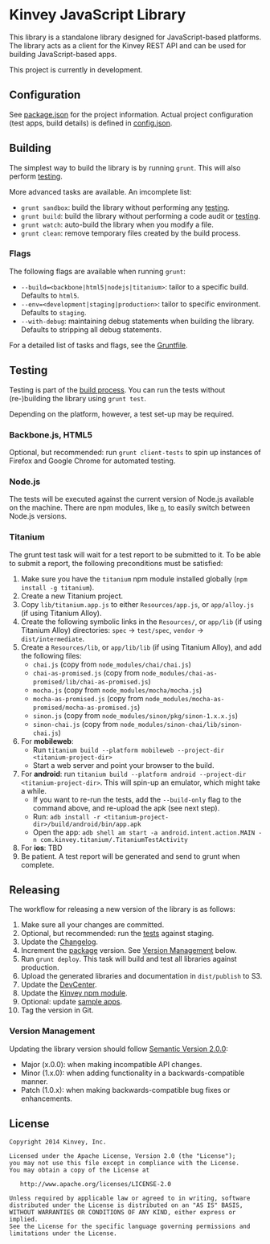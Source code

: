 # Kinvey JavaScript Library

This library is a standalone library designed for JavaScript-based platforms. The library acts as a client for the Kinvey REST API and can be used for building JavaScript-based apps.

This project is currently in development.

## Configuration
See [package.json](package.json) for the project information. Actual project configuration (test apps, build details) is defined in [config.json](config.json).

## Building
The simplest way to build the library is by running `grunt`. This will also perform [testing](#Testing).

More advanced tasks are available. An imcomplete list:

* `grunt sandbox`: build the library without performing any [testing](#Testing).
* `grunt build`: build the library without performing a code audit or [testing](#Testing).
* `grunt watch`: auto-build the library when you modify a file.
* `grunt clean`: remove temporary files created by the build process.

### Flags
The following flags are available when running `grunt`:

* `--build=<backbone|html5|nodejs|titanium>`: tailor to a specific build. Defaults to `html5`.
* `--env=<development|staging|production>`: tailor to specific environment. Defaults to `staging`.
* `--with-debug`: maintaining debug statements when building the library. Defaults to stripping all debug statements.

For a detailed list of tasks and flags, see the [Gruntfile](Gruntfile.js).

## Testing
Testing is part of the [build process](#Building). You can run the tests without (re-)building the library using `grunt test`.

Depending on the platform, however, a test set-up may be required.

### Backbone.js, HTML5
Optional, but recommended: run `grunt client-tests` to spin up instances of Firefox and Google Chrome for automated testing.

### Node.js
The tests will be executed against the current version of Node.js available on the machine. There are npm modules, like [`n`](https://github.com/visionmedia/n), to easily switch between Node.js versions.

### Titanium
The grunt test task will wait for a test report to be submitted to it. To be able to submit a report, the following preconditions must be satisfied:
  1. Make sure you have the `titanium` npm module installed globally (`npm install -g titanium`).
  2. Create a new Titanium project.
  3. Copy `lib/titanium.app.js` to either `Resources/app.js`, or `app/alloy.js` (if using Titanium Alloy).
  4. Create the following symbolic links in the `Resources/`, or `app/lib` (if using Titanium Alloy) directories: `spec` -> `test/spec`, `vendor` -> `dist/intermediate`.
  5. Create a `Resources/lib`, or `app/lib/lib` (if using Titanium Alloy), and add the following files:
      - `chai.js` (copy from `node_modules/chai/chai.js`)
      - `chai-as-promised.js` (copy from `node_modules/chai-as-promised/lib/chai-as-promised.js`)
      - `mocha.js` (copy from `node_modules/mocha/mocha.js`)
      - `mocha-as-promised.js` (copy from `node_modules/mocha-as-promised/mocha-as-promised.js`)
      - `sinon.js` (copy from `node_modules/sinon/pkg/sinon-1.x.x.js`)
      - `sinon-chai.js` (copy from `node_modules/sinon-chai/lib/sinon-chai.js`)
  6. For **mobileweb**:
      - Run `titanium build --platform mobileweb --project-dir <titanium-project-dir>`
      - Start a web server and point your browser to the build.
  7. For **android**: run `titanium build --platform android --project-dir <titanium-project-dir>`. This will spin-up an emulator, which might take a while.
      - If you want to re-run the tests, add the `--build-only` flag to the command above, and re-upload the apk (see next step).
      - Run: `adb install -r <titanium-project-dir>/build/android/bin/app.apk`
      - Open the app: `adb shell am start -a android.intent.action.MAIN -n com.kinvey.titanium/.TitaniumTestActivity`
  8. For **ios**: TBD
  9. Be patient. A test report will be generated and send to grunt when complete.

## Releasing
The workflow for releasing a new version of the library is as follows:

1. Make sure all your changes are committed.
2. Optional, but recommended: run the [tests](#Testing) against staging.
3. Update the [Changelog](CHANGELOG.md).
4. Increment the [package](package.json) version. See [Version Management](#VersionManagement) below.
5. Run `grunt deploy`. This task will build and test all libraries against production.
6. Upload the generated libraries and documentation in `dist/publish` to S3.
7. Update the [DevCenter](https://github.com/Kinvey/devcenter).
8. Update the [Kinvey npm module](https://github.com/Kinvey/kinvey-nodejs).
9. Optional: update [sample apps](https://github.com/KinveyApps).
10. Tag the version in Git.

### Version Management
Updating the library version should follow [Semantic Version 2.0.0](http://semver.org/):

* Major (x.0.0): when making incompatible API changes.
* Minor (1.x.0): when adding functionality in a backwards-compatible manner.
* Patch (1.0.x): when making backwards-compatible bug fixes or enhancements.

## License

    Copyright 2014 Kinvey, Inc.

    Licensed under the Apache License, Version 2.0 (the "License");
    you may not use this file except in compliance with the License.
    You may obtain a copy of the License at

       http://www.apache.org/licenses/LICENSE-2.0

    Unless required by applicable law or agreed to in writing, software
    distributed under the License is distributed on an "AS IS" BASIS,
    WITHOUT WARRANTIES OR CONDITIONS OF ANY KIND, either express or implied.
    See the License for the specific language governing permissions and
    limitations under the License.
